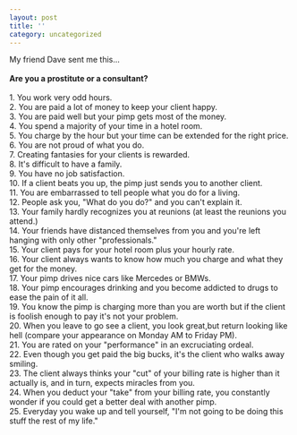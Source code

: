 ```yaml
---
layout: post
title: ''
category: uncategorized
---
```


My friend Dave sent me this...
<br />
<br /><b>Are you a prostitute or a consultant?</b>
<br />
<br />1. You work very odd hours.
<br />2. You are paid a lot of money to keep your client happy.
<br />3. You are paid well but your pimp gets most of the money.
<br />4. You spend a majority of your time in a hotel room.
<br />5. You charge by the hour but your time can be extended for the right price.
<br />6. You are not proud of what you do.
<br />7. Creating fantasies for your clients is rewarded.
<br />8. It's difficult to have a family.
<br />9. You have no job satisfaction.
<br />10. If a client beats you up, the pimp just sends you to another client.
<br />11. You are embarrassed to tell people what you do for a living.
<br />12. People ask you, "What do you do?" and you can't explain it.
<br />13. Your family hardly recognizes you at reunions (at least the reunions you attend.)
<br />14. Your friends have distanced themselves from you and you're left hanging with only other "professionals."
<br />15. Your client pays for your hotel room plus your hourly rate.
<br />16. Your client always wants to know how much you charge and what they get for the money.
<br />17. Your pimp drives nice cars like Mercedes or BMWs.
<br />18. Your pimp encourages drinking and you become addicted to drugs to ease the pain of it all.
<br />19. You know the pimp is charging more than you are worth but if the client is foolish enough to pay it's not your problem.
<br />20. When you leave to go see a client, you look great,but return looking like hell (compare your appearance on Monday AM to  Friday PM).
<br />21. You are rated on your "performance" in an excruciating ordeal.
<br />22. Even though you get paid the big bucks, it's the client who walks away smiling.
<br />23. The client always thinks your "cut" of your billing rate is higher than it actually is, and in turn, expects miracles from you.
<br />24. When you deduct your "take" from your billing rate, you constantly wonder if you could get a better deal with another pimp.
<br />25. Everyday you wake up and tell yourself, "I'm not going to be doing this stuff the rest of my life."
